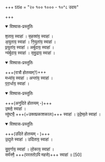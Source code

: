 +++
title = "२० १०० १००० - १०^८ उदयः"

+++

<details open><summary>विश्वास-प्रस्तुतिः</summary>

श॒ताय॒ स्वाहा॑ । स॒हस्रा॑य॒ स्वाहा॑ ।  
अ॒युताय॒ स्वाहा॑ । नि॒युता॑य॒ स्वाहा॑ ।  
प्र॒युता॑य॒ स्वाहा॑ । अर्बु॑दाय॒ स्वाहा॑ ।  
न्य॑र्बुदाय॒ स्वाहा॑ । स॒मु॒द्राय॒ स्वाहा॑ ।  
</details>



<details open><summary>विश्वास-प्रस्तुतिः</summary>

+++(रात्रौ होतव्यम्?)+++  
मध्या॑य॒ स्वाहा॑ । अन्ता॑य॒ स्वाहा॑ ।  
प॒रा॒र्धाय॒ स्वाहा॑ । 
</details>



<details open><summary>विश्वास-प्रस्तुतिः</summary>

+++(अनुदिते होतव्यम् -)+++  
उ॒षसे॒ स्वाहा॑ ।  
व्यु॑ष्ट्यै॒ +++(=उक्तप्रकाशकालः)+++ स्वाहा॑ । उ॒दे॒ष्य॒ते स्वाहा॑ ।  
</details>



<details open><summary>विश्वास-प्रस्तुतिः</summary>

+++(उदिते होतव्यम् - )+++  
उ॒द्य॒ते स्वाहा॑ । उदि॑ताय॒ स्वाहा॑ ।
  
सु॒व॒र्गाय॒ स्वाहा॑ । लो॒काय॒ स्वाहा॑ ।  
सर्व॑स्मै॒ +++(परततोऽपि महसे)+++ स्वाहा॑ ॥ [50]
</details>



